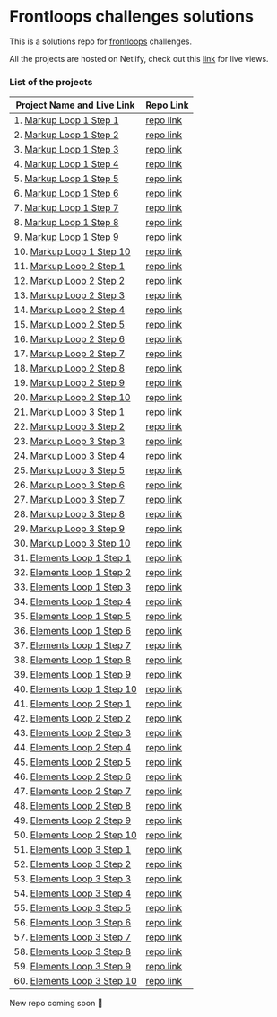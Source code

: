 # Frontloops challenges solutions
This is a solutions repo for [frontloops](https://frontloops.io/) challenges.

All the projects are hosted on Netlify, check out this [link](#) for live views.

### List of the projects

| Project Name and Live Link                                   | Repo Link                                                    |
| ------------------------------------------------------------ | ------------------------------------------------------------ |
| 1. [Markup Loop 1 Step 1](https://frontloops-markup-loop1-step1.netlify.app) | [repo link](https://github.com/valpryz/frontloops_challenges/tree/main/markup-loop1-step1) |
| 2. [Markup Loop 1 Step 2](https://frontloops-markup-loop1-step2.netlify.app/) | [repo link](https://github.com/valpryz/frontloops_challenges/tree/main/markup-loop1-step2) |
| 3. [Markup Loop 1 Step 3](https://frontloops-markup-loop1-step3.netlify.app/) | [repo link](https://github.com/valpryz/frontloops_challenges/tree/main/markup-loop1-step3) |
| 4. [Markup Loop 1 Step 4](https://frontloops-markup-loop1-step4.netlify.app/) | [repo link](https://github.com/valpryz/frontloops_challenges/tree/main/markup-loop1-step4) |
| 5. [Markup Loop 1 Step 5](https://frontloops-markup-loop1-step5.netlify.app/) | [repo link](https://github.com/valpryz/frontloops_challenges/tree/main/markup-loop1-step5) |
| 6. [Markup Loop 1 Step 6](https://frontloops-markup-loop1-step6.netlify.app/) | [repo link](https://github.com/valpryz/frontloops_challenges/tree/main/markup-loop1-step6) |
| 7. [Markup Loop 1 Step 7](https://frontloops-markup-loop1-step7.netlify.app/) | [repo link](https://github.com/valpryz/frontloops_challenges/tree/main/markup-loop1-step7) |
| 8. [Markup Loop 1 Step 8](#) | [repo link](#) |
| 9. [Markup Loop 1 Step 9](#) | [repo link](#) |
| 10. [Markup Loop 1 Step 10](#) | [repo link](#) |
| 11. [Markup Loop 2 Step 1](#) | [repo link](#) |
| 12. [Markup Loop 2 Step 2](#) | [repo link](#) |
| 13. [Markup Loop 2 Step 3](#) | [repo link](#) |
| 14. [Markup Loop 2 Step 4](#) | [repo link](#) |
| 15. [Markup Loop 2 Step 5](#) | [repo link](#) |
| 16. [Markup Loop 2 Step 6](#) | [repo link](#) |
| 17. [Markup Loop 2 Step 7](#) | [repo link](#) |
| 18. [Markup Loop 2 Step 8](#) | [repo link](#) |
| 19. [Markup Loop 2 Step 9](#) | [repo link](#) |
| 20. [Markup Loop 2 Step 10](#) | [repo link](#) |
| 21. [Markup Loop 3 Step 1](#) | [repo link](#) |
| 22. [Markup Loop 3 Step 2](#) | [repo link](#) |
| 23. [Markup Loop 3 Step 3](#) | [repo link](#) |
| 24. [Markup Loop 3 Step 4](#) | [repo link](#) |
| 25. [Markup Loop 3 Step 5](#) | [repo link](#) |
| 26. [Markup Loop 3 Step 6](#) | [repo link](#) |
| 27. [Markup Loop 3 Step 7](#) | [repo link](#) |
| 28. [Markup Loop 3 Step 8](#) | [repo link](#) |
| 29. [Markup Loop 3 Step 9](#) | [repo link](#) |
| 30. [Markup Loop 3 Step 10](#) | [repo link](#) |
| 31. [Elements Loop 1 Step 1](#) | [repo link](#) |
| 32. [Elements Loop 1 Step 2](#) | [repo link](#) |
| 33. [Elements Loop 1 Step 3](#) | [repo link](#) |
| 34. [Elements Loop 1 Step 4](#) | [repo link](#) |
| 35. [Elements Loop 1 Step 5](#) | [repo link](#) |
| 36. [Elements Loop 1 Step 6](#) | [repo link](#) |
| 37. [Elements Loop 1 Step 7](#) | [repo link](#) |
| 38. [Elements Loop 1 Step 8](#) | [repo link](#) |
| 39. [Elements Loop 1 Step 9](#) | [repo link](#) |
| 40. [Elements Loop 1 Step 10](#) | [repo link](#) |
| 41. [Elements Loop 2 Step 1](#) | [repo link](#) |
| 42. [Elements Loop 2 Step 2](#) | [repo link](#) |
| 43. [Elements Loop 2 Step 3](#) | [repo link](#) |
| 44. [Elements Loop 2 Step 4](#) | [repo link](#) |
| 45. [Elements Loop 2 Step 5](#) | [repo link](#) |
| 46. [Elements Loop 2 Step 6](#) | [repo link](#) |
| 47. [Elements Loop 2 Step 7](#) | [repo link](#) |
| 48. [Elements Loop 2 Step 8](#) | [repo link](#) |
| 49. [Elements Loop 2 Step 9](#) | [repo link](#) |
| 50. [Elements Loop 2 Step 10](#) | [repo link](#) |
| 51. [Elements Loop 3 Step 1](#) | [repo link](#) |
| 52. [Elements Loop 3 Step 2](#) | [repo link](#) |
| 53. [Elements Loop 3 Step 3](#) | [repo link](#) |
| 54. [Elements Loop 3 Step 4](#) | [repo link](#) |
| 55. [Elements Loop 3 Step 5](#) | [repo link](#) |
| 56. [Elements Loop 3 Step 6](#) | [repo link](#) |
| 57. [Elements Loop 3 Step 7](#) | [repo link](#) |
| 58. [Elements Loop 3 Step 8](#) | [repo link](#) |
| 59. [Elements Loop 3 Step 9](#) | [repo link](#) |
| 60. [Elements Loop 3 Step 10](#) | [repo link](#) |



New repo coming soon 💪
